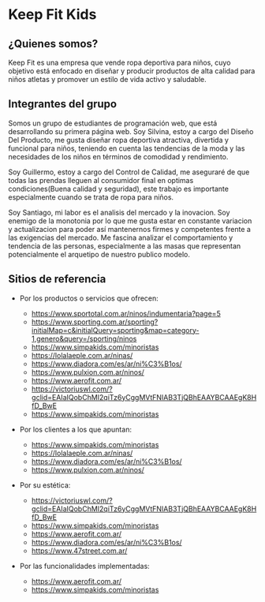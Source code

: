 # Keep Fit Kids

## ¿Quienes somos?
Keep Fit es una empresa que vende ropa deportiva para niños, cuyo objetivo está enfocado en diseñar y producir productos de alta calidad para niños atletas y promover un estilo de vida activo y saludable.

## Integrantes del grupo

Somos un grupo de estudiantes de programación web, que está desarrollando su primera página web.
Soy Silvina, estoy a cargo del Diseño Del Producto, me gusta diseñar ropa deportiva atractiva, divertida y funcional para niños, teniendo en cuenta las tendencias de la moda y las necesidades de los niños en términos de comodidad y rendimiento.

Soy Guillermo, estoy a cargo del Control de Calidad, me aseguraré de que todas las prendas lleguen al consumidor final en optimas condiciones(Buena calidad y seguridad), este trabajo es importante especialmente cuando se trata de ropa para niños.

Soy Santiago, mi labor es el analisis del mercado y la inovacion. Soy enemigo de la monotonia por lo que me gusta estar en constante variacion y actualizacion para poder así mantenernos firmes y competentes frente a las exigencias del mercado. Me fascina analizar el comportamiento y tendencia de las personas, especialmente a las masas que representan potencialmente el arquetipo de nuestro publico modelo.

## Sitios de referencia

+ Por los productos o servicios que ofrecen:
	+ https://www.sportotal.com.ar/ninos/indumentaria?page=5
	+ https://www.sporting.com.ar/sporting?initialMap=c&initialQuery=sporting&map=category-1,genero&query=/sporting/ninos
	+ https://www.simpakids.com/minoristas
	+ https://lolalaeple.com.ar/ninas/
	+ https://www.diadora.com/es/ar/ni%C3%B1os/
	+ https://www.pulxion.com.ar/ninos/
	+ https://www.aerofit.com.ar/
	+ https://victoriuswl.com/?gclid=EAIaIQobChMI2qiTz6yCggMVtFNIAB3TjQBhEAAYBCAAEgK8HfD_BwE
	+ https://www.simpakids.com/minoristas

+ Por los clientes a los que apuntan:
	+ https://www.simpakids.com/minoristas
	+ https://lolalaeple.com.ar/ninas/
	+ https://www.diadora.com/es/ar/ni%C3%B1os/
	+ https://www.pulxion.com.ar/ninos/

+ Por su estética:
	+ https://victoriuswl.com/?gclid=EAIaIQobChMI2qiTz6yCggMVtFNIAB3TjQBhEAAYBCAAEgK8HfD_BwE
	+ https://www.simpakids.com/minoristas
	+ https://www.aerofit.com.ar/
	+ https://www.diadora.com/es/ar/ni%C3%B1os/
	+ https://www.47street.com.ar/

+ Por las funcionalidades implementadas:
	+ https://www.aerofit.com.ar/
	+ https://www.simpakids.com/minoristas
